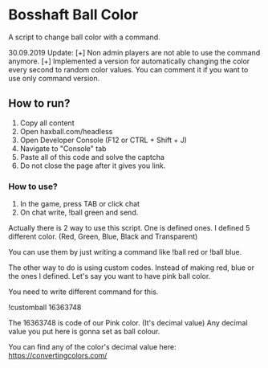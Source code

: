 # Bosshaft Ball Color

A script to change ball color with a command. 

30.09.2019 Update:
[+] Non admin players are not able to use the command anymore.
[+] Implemented a version for automatically changing the color every second to random color values. You can comment it if you want to use only command version.

## How to run?

1. Copy all content
2. Open haxball.com/headless
3. Open Developer Console (F12 or CTRL + Shift + J)
4. Navigate to "Console" tab
5. Paste all of this code and solve the captcha
6. Do not close the page after it gives you link. 

### How to use?

1. In the game, press TAB or click chat
2. On chat write, !ball green and send.

Actually there is 2 way to use this script. One is defined ones. I defined 5 different color. (Red, Green, Blue, Black and Transparent)

You can use them by just writing a command like !ball red or !ball blue.

The other way to do is using custom codes. Instead of making red, blue or the ones I defined. Let's say you want to have pink ball color.

You need to write different command for this.

!customball 16363748

The 16363748 is code of our Pink color. (It's decimal value) Any decimal value you put here is gonna set as ball colour.

You can find any of the color's decimal value here: https://convertingcolors.com/
